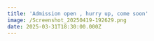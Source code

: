 ```yaml
---
title: 'Admission open , hurry up, come soon'
image: /Screenshot_20250419-192629.png
date: 2025-03-31T18:30:00.000Z
---
```


